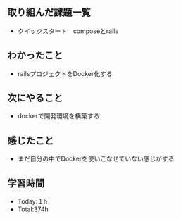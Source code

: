 ## 取り組んだ課題一覧
- クイックスタート　composeとrails
  
## わかったこと
- railsプロジェクトをDocker化する
  
## 次にやること
- dockerで開発環境を構築する
  
## 感じたこと
- まだ自分の中でDockerを使いこなせていない感じがする
  
## 学習時間
- Today:１h
- Total:374h
